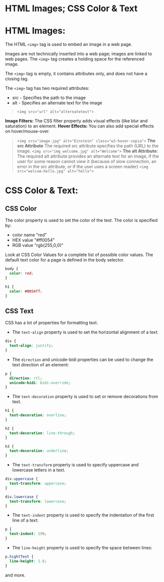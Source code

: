 #  HTML Images; CSS Color & Text

# HTML Images:
The HTML `<img>` tag is used to embed an image in a web page.

Images are not technically inserted into a web page; images are linked to web pages. The `<img>` tag creates a holding space for the referenced image.

The `<img>` tag is empty, it contains attributes only, and does not have a closing tag.

The `<img>` tag has two required attributes:

- src - Specifies the path to the image
- alt - Specifies an alternate text for the image

> `<img src="url" alt="alternatetext">`

**Image Filters:** The CSS filter property adds visual effects (like blur and saturation) to an element.
**Hover Effects:** You can also add special effects on hover/mouse-over.
> `<img src="image.jpg" alt="Einstein" class="w3-hover-sepia">`
**The src Attribute** The required src attribute specifies the path (URL) to the image.
> `<img src="img_welcome.jpg" alt="Welcome">`
**The alt Attribute:** The required alt attribute provides an alternate text for an image, if the user for some reason cannot view it (because of slow connection, an error in the src attribute, or if the user uses a screen reader)
> `<img src="welcom-hello.jpg" alt="hello">`

# CSS Color & Text:
## CSS Color
The color property is used to set the color of the text. The color is specified by:

-  color name "red"
-  HEX value "#ff0054"
-  RGB value  "rgb(255,0,0)"

Look at CSS Color Values for a complete list of possible color values. The default text color for a page is defined in the body selector.
```css
body {
  color: red;
}

h1 {
  color: #0054ff;
}
```

## CSS Text

CSS has a lot of properties for formatting text.

- The `text-align` property is used to set the horizontal alignment of a text.
```css
div {
  text-align: justify;
}
```
- The `direction` and unicode-bidi properties can be used to change the text direction of an element:
```css
p {
  direction: rtl;
  unicode-bidi: bidi-override;
}
```
- The `text-decoration` property is used to set or remove decorations from text.
```css
h1 {
  text-decoration: overline;
}

h2 {
  text-decoration: line-through;
}

h3 {
  text-decoration: underline;
}
```
- The `text-transform` property is used to specify uppercase and lowercase letters in a text.
```css
div.uppercase {
  text-transform: uppercase;
}

div.lowercase {
  text-transform: lowercase;
}
```

- The `text-indent` property is used to specify the indentation of the first line of a text:
```css
p {
  text-indent: 15%;
}
```
- The `line-height` property is used to specify the space between lines:
```css
p.hightText {
  line-height: 1.8;
}
```
and more.




